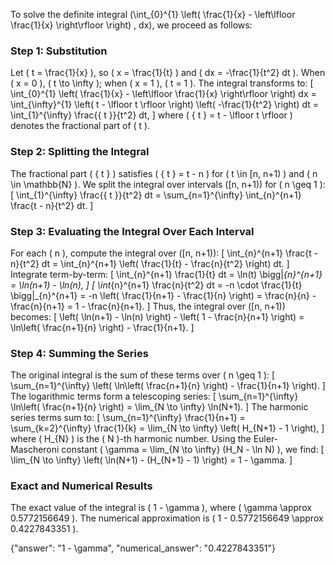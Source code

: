 

To solve the definite integral \(\int_{0}^{1} \left( \frac{1}{x} - \left\lfloor \frac{1}{x} \right\rfloor \right) \, dx\), we proceed as follows:

### Step 1: Substitution
Let \( t = \frac{1}{x} \), so \( x = \frac{1}{t} \) and \( dx = -\frac{1}{t^2} dt \). When \( x = 0 \), \( t \to \infty \); when \( x = 1 \), \( t = 1 \). The integral transforms to:
\[
\int_{0}^{1} \left( \frac{1}{x} - \left\lfloor \frac{1}{x} \right\rfloor \right) dx = \int_{\infty}^{1} \left( t - \lfloor t \rfloor \right) \left( -\frac{1}{t^2} \right) dt = \int_{1}^{\infty} \frac{\{ t \}}{t^2} dt,
\]
where \( \{ t \} = t - \lfloor t \rfloor \) denotes the fractional part of \( t \).

### Step 2: Splitting the Integral
The fractional part \( \{ t \} \) satisfies \( \{ t \} = t - n \) for \( t \in [n, n+1) \) and \( n \in \mathbb{N} \). We split the integral over intervals \([n, n+1)\) for \( n \geq 1 \):
\[
\int_{1}^{\infty} \frac{\{ t \}}{t^2} dt = \sum_{n=1}^{\infty} \int_{n}^{n+1} \frac{t - n}{t^2} dt.
\]

### Step 3: Evaluating the Integral Over Each Interval
For each \( n \), compute the integral over \([n, n+1)\):
\[
\int_{n}^{n+1} \frac{t - n}{t^2} dt = \int_{n}^{n+1} \left( \frac{1}{t} - \frac{n}{t^2} \right) dt.
\]
Integrate term-by-term:
\[
\int_{n}^{n+1} \frac{1}{t} dt = \ln(t) \bigg|_{n}^{n+1} = \ln(n+1) - \ln(n),
\]
\[
\int_{n}^{n+1} \frac{n}{t^2} dt = -n \cdot \frac{1}{t} \bigg|_{n}^{n+1} = -n \left( \frac{1}{n+1} - \frac{1}{n} \right) = \frac{n}{n} - \frac{n}{n+1} = 1 - \frac{n}{n+1}.
\]
Thus, the integral over \([n, n+1)\) becomes:
\[
\left( \ln(n+1) - \ln(n) \right) - \left( 1 - \frac{n}{n+1} \right) = \ln\left( \frac{n+1}{n} \right) - \frac{1}{n+1}.
\]

### Step 4: Summing the Series
The original integral is the sum of these terms over \( n \geq 1 \):
\[
\sum_{n=1}^{\infty} \left( \ln\left( \frac{n+1}{n} \right) - \frac{1}{n+1} \right).
\]
The logarithmic terms form a telescoping series:
\[
\sum_{n=1}^{\infty} \ln\left( \frac{n+1}{n} \right) = \lim_{N \to \infty} \ln(N+1).
\]
The harmonic series terms sum to:
\[
\sum_{n=1}^{\infty} \frac{1}{n+1} = \sum_{k=2}^{\infty} \frac{1}{k} = \lim_{N \to \infty} \left( H_{N+1} - 1 \right),
\]
where \( H_{N} \) is the \( N \)-th harmonic number. Using the Euler-Mascheroni constant \( \gamma = \lim_{N \to \infty} (H_N - \ln N) \), we find:
\[
\lim_{N \to \infty} \left( \ln(N+1) - (H_{N+1} - 1) \right) = 1 - \gamma.
\]

### Exact and Numerical Results
The exact value of the integral is \( 1 - \gamma \), where \( \gamma \approx 0.5772156649 \). The numerical approximation is \( 1 - 0.5772156649 \approx 0.4227843351 \).

{"answer": "1 - \gamma", "numerical_answer": "0.4227843351"}